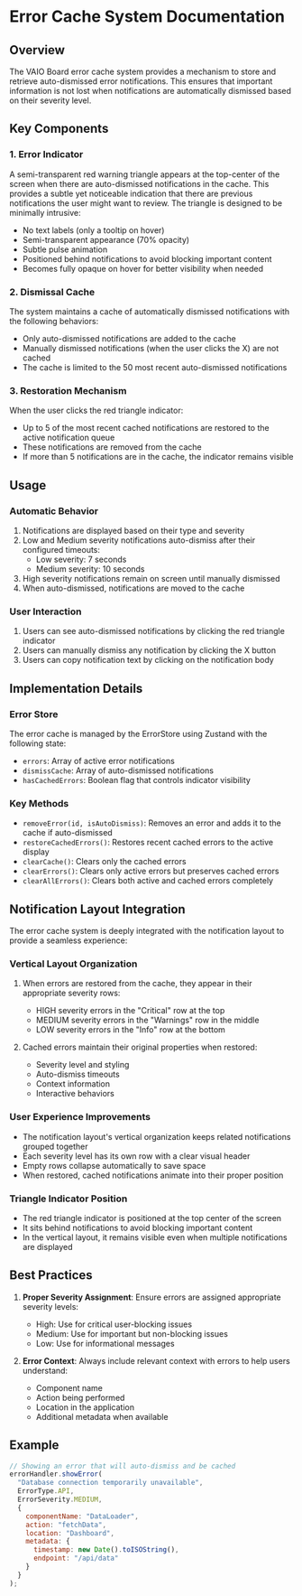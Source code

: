 # Error Cache System Documentation

## Overview

The VAIO Board error cache system provides a mechanism to store and retrieve auto-dismissed error notifications. This ensures that important information is not lost when notifications are automatically dismissed based on their severity level.

## Key Components

### 1. Error Indicator

A semi-transparent red warning triangle appears at the top-center of the screen when there are auto-dismissed notifications in the cache. This provides a subtle yet noticeable indication that there are previous notifications the user might want to review. The triangle is designed to be minimally intrusive:

- No text labels (only a tooltip on hover)
- Semi-transparent appearance (70% opacity)
- Subtle pulse animation
- Positioned behind notifications to avoid blocking important content
- Becomes fully opaque on hover for better visibility when needed

### 2. Dismissal Cache

The system maintains a cache of automatically dismissed notifications with the following behaviors:
- Only auto-dismissed notifications are added to the cache
- Manually dismissed notifications (when the user clicks the X) are not cached
- The cache is limited to the 50 most recent auto-dismissed notifications

### 3. Restoration Mechanism

When the user clicks the red triangle indicator:
- Up to 5 of the most recent cached notifications are restored to the active notification queue
- These notifications are removed from the cache
- If more than 5 notifications are in the cache, the indicator remains visible

## Usage

### Automatic Behavior

1. Notifications are displayed based on their type and severity
2. Low and Medium severity notifications auto-dismiss after their configured timeouts:
   - Low severity: 7 seconds
   - Medium severity: 10 seconds 
3. High severity notifications remain on screen until manually dismissed
4. When auto-dismissed, notifications are moved to the cache

### User Interaction

1. Users can see auto-dismissed notifications by clicking the red triangle indicator
2. Users can manually dismiss any notification by clicking the X button
3. Users can copy notification text by clicking on the notification body

## Implementation Details

### Error Store

The error cache is managed by the ErrorStore using Zustand with the following state:
- `errors`: Array of active error notifications
- `dismissCache`: Array of auto-dismissed notifications
- `hasCachedErrors`: Boolean flag that controls indicator visibility

### Key Methods

- `removeError(id, isAutoDismiss)`: Removes an error and adds it to the cache if auto-dismissed
- `restoreCachedErrors()`: Restores recent cached errors to the active display
- `clearCache()`: Clears only the cached errors
- `clearErrors()`: Clears only active errors but preserves cached errors
- `clearAllErrors()`: Clears both active and cached errors completely

## Notification Layout Integration

The error cache system is deeply integrated with the notification layout to provide a seamless experience:

### Vertical Layout Organization

1. When errors are restored from the cache, they appear in their appropriate severity rows:
   - HIGH severity errors in the "Critical" row at the top
   - MEDIUM severity errors in the "Warnings" row in the middle
   - LOW severity errors in the "Info" row at the bottom

2. Cached errors maintain their original properties when restored:
   - Severity level and styling
   - Auto-dismiss timeouts
   - Context information
   - Interactive behaviors

### User Experience Improvements

- The notification layout's vertical organization keeps related notifications grouped together
- Each severity level has its own row with a clear visual header
- Empty rows collapse automatically to save space
- When restored, cached notifications animate into their proper position

### Triangle Indicator Position

- The red triangle indicator is positioned at the top center of the screen
- It sits behind notifications to avoid blocking important content
- In the vertical layout, it remains visible even when multiple notifications are displayed

## Best Practices

1. **Proper Severity Assignment**: Ensure errors are assigned appropriate severity levels:
   - High: Use for critical user-blocking issues
   - Medium: Use for important but non-blocking issues
   - Low: Use for informational messages
   
2. **Error Context**: Always include relevant context with errors to help users understand:
   - Component name
   - Action being performed
   - Location in the application
   - Additional metadata when available

## Example

```jsx
// Showing an error that will auto-dismiss and be cached
errorHandler.showError(
  "Database connection temporarily unavailable",
  ErrorType.API,
  ErrorSeverity.MEDIUM,
  {
    componentName: "DataLoader",
    action: "fetchData",
    location: "Dashboard",
    metadata: {
      timestamp: new Date().toISOString(),
      endpoint: "/api/data"
    }
  }
);
```
